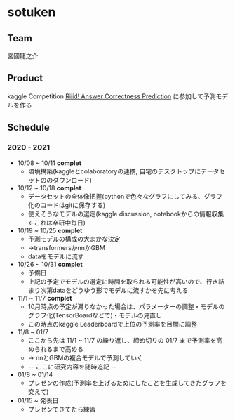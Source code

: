 # sotuken
## Team
  宮國龍之介
## Product
  kaggle Competition 
    [Riiid! Answer Correctness Prediction](https://www.kaggle.com/c/riiid-test-answer-prediction)
  に参加して予測モデルを作る
    
## Schedule
### 2020 - 2021
- 10/08 ~ 10/11 **complet**
  - 環境構築(kaggleとcolaboratoryの連携, 自宅のデスクトップにデータセットののダウンロード)
- 10/12 ~ 10/18 **complet**
  - データセットの全体像把握(pythonで色々なグラフにしてみる、グラフ化のコードはgitに保存する)
  - 使えそうなモデルの選定(kaggle discussion, notebookからの情報収集 <-これは卒研中毎日)
- 10/19 ~ 10/25 **complet**
  - 予測モデルの構成の大まかな決定
  - ->transformersかnnかGBM
  - dataをモデルに流す
- 10/26 ~ 10/31 **complet**
  - 予備日
  - 上記の予定でモデルの選定に時間を取られる可能性が高いので、行き詰まり次第dataをどうゆう形でモデルに流すかを先に考える
- 11/1 ~ 11/7 **complet**
  - 10月時点の予定が滞りなかった場合は、パラメーターの調整・モデルのグラフ化(TensorBoardなどで)・モデルの見直し
  - この時点のkaggle Leaderboardで上位の予測率を目標に調整
- 11/8 ~ 01/7
  - ここから先は 11/1 ~ 11/7 の繰り返し、締め切りの 01/7 まで予測率を高められるまで高める
  - -> nnとGBMの複合モデルで予測していく
  - -- ここに研究内容を随時追記 --
- 01/8 ~ 01/14
  - プレゼンの作成(予測率を上げるためにしたことを生成してきたグラフを交えて)
- 01/15 ~ 発表日
  - プレゼンできてたら練習
